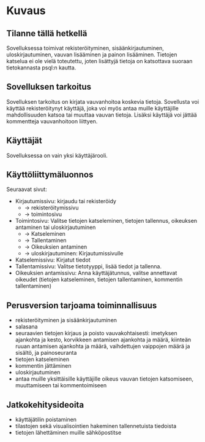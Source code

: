 # Kuvaus

## Tilanne tällä hetkellä

Sovelluksessa toimivat rekisteröityminen, sisäänkirjautuminen, uloskirjautuminen, vauvan lisääminen ja painon lisääminen. Tietojen katselua ei ole vielä toteutettu, joten lisättyjä tietoja on katsottava suoraan tietokannasta psql:n kautta.

## Sovelluksen tarkoitus

Sovelluksen tarkoitus on kirjata vauvanhoitoa koskevia tietoja. Sovellusta voi käyttää rekisteröitynyt käyttäjä, joka voi myös antaa muille käyttäjille mahdollisuuden katsoa tai muuttaa vauvan tietoja. Lisäksi käyttäjä voi jättää kommentteja vauvanhoitoon liittyen.

## Käyttäjät

Sovelluksessa on vain yksi käyttäjärooli.

## Käyttöliittymäluonnos

Seuraavat sivut:
* Kirjautumissivu: kirjaudu tai rekisteröidy
  * -> rekisteröitymissivu
  * -> toimintosivu
* Toimintosivu: Valitse tietojen katseleminen, tietojen tallennus, oikeuksen antaminen tai uloskirjautuminen
  * -> Katseleminen
  * -> Tallentaminen
  * -> Oikeuksien antaminen
  * -> uloskirjautuminen: Kirjautumissivulle
* Katselemissivu: Kirjatut tiedot
* Tallentamissivu: Valitse tietotyyppi, lisää tiedot ja tallenna. 
* Oikeuksien antamissivu: Anna käyttäjätunnus, valitse annettavat oikeudet (tietojen katseleminen, tietojen tallentaminen, kommentin tallentaminen)

## Perusversion tarjoama toiminnallisuus

* rekisteröityminen ja sisäänkirjautuminen
* salasana
* seuraavien tietojen kirjaus ja poisto vauvakohtaisesti: imetyksen ajankohta ja kesto, korvikkeen antamisen ajankohta ja määrä, kiinteän ruuan antamisen ajankohta ja määrä, vaihdettujen vaippojen määrä ja sisältö, ja painoseuranta
* tietojen katseleminen
* kommentin jättäminen
* uloskirjautuminen
* antaa muille yksittäisille käyttäjille oikeus vauvan tietojen katsomiseen, muuttamiseen tai kommentoimiseen


## Jatkokehitysideoita

* käyttäjätilin poistaminen
* tilastojen sekä visualisointien hakeminen tallennetuista tiedoista
* tietojen lähettäminen muille sähköpostitse


